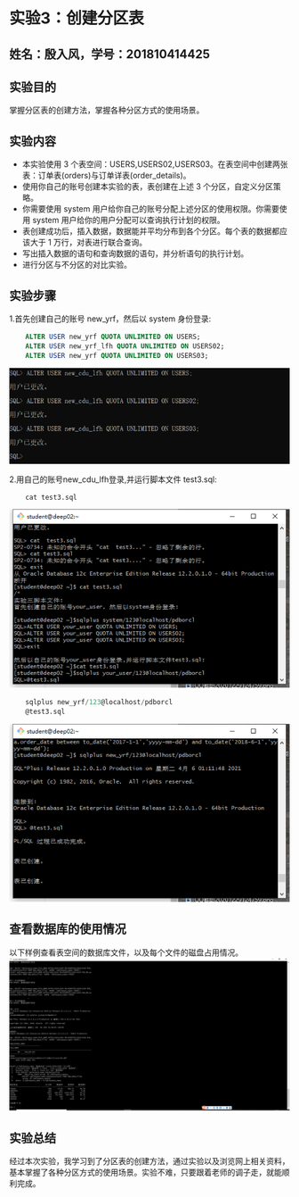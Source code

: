 
# 实验3：创建分区表

## 姓名：殷入风，学号：201810414425



##  实验目的

掌握分区表的创建方法，掌握各种分区方式的使用场景。

## 实验内容

* 本实验使用 3 个表空间：USERS,USERS02,USERS03。在表空间中创建两张表：订单表(orders)与订单详表(order_details)。
* 使用你自己的账号创建本实验的表，表创建在上述 3 个分区，自定义分区策略。
* 你需要使用 system 用户给你自己的账号分配上述分区的使用权限。你需要使用 system 用户给你的用户分配可以查询执行计划的权限。
* 表创建成功后，插入数据，数据能并平均分布到各个分区。每个表的数据都应该大于 1 万行，对表进行联合查询。
* 写出插入数据的语句和查询数据的语句，并分析语句的执行计划。
* 进行分区与不分区的对比实验。


## 实验步骤

1.首先创建自己的账号 new_yrf，然后以 system 身份登录: 

```sql
    ALTER USER new_yrf QUOTA UNLIMITED ON USERS;
    ALTER USER new_yrf_lfh QUOTA UNLIMITED ON USERS02;
    ALTER USER new_yrf QUOTA UNLIMITED ON USERS03;
```

![image](./img/a.png) 

2.用自己的账号new_cdu_lfh登录,并运行脚本文件 test3.sql: 

```sql
    cat test3.sql
```

![image](./img/b.png) 

```sql
    sqlplus new_yrf/123@localhost/pdborcl
    @test3.sql
```
![image](./img/c.png)




## 查看数据库的使用情况
以下样例查看表空间的数据库文件，以及每个文件的磁盘占用情况。
![image](./img/d.png)


## 实验总结
经过本次实验，我学习到了分区表的创建方法，通过实验以及浏览网上相关资料，基本掌握了各种分区方式的使用场景。实验不难，只要跟着老师的调子走，就能顺利完成。
